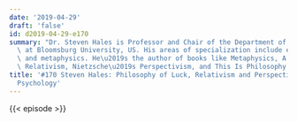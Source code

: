 ```yaml
---
date: '2019-04-29'
draft: 'false'
id: d2019-04-29-e170
summary: "Dr. Steven Hales is Professor and Chair of the Department of Philosophy\
  \ at Bloomsburg University, US. His areas of specialization include epistemology\
  \ and metaphysics. He\u2019s the author of books like Metaphysics, A Companion to\
  \ Relativism, Nietzsche\u2019s Perspectivism, and This Is Philosophy."
title: '#170 Steven Hales: Philosophy of Luck, Relativism and Perspectivism, And Evolutionary
  Psychology'
---
```

{{< episode >}}
